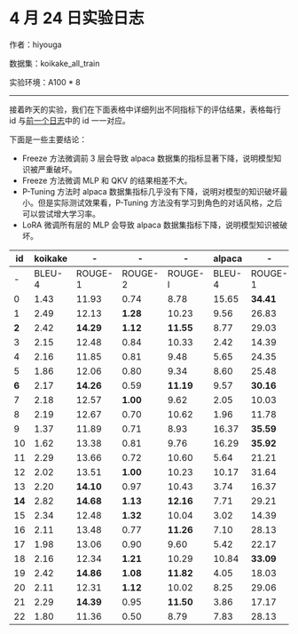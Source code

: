 # 4 月 24 日实验日志

作者：hiyouga

数据集：koikake_all_train

实验环境：A100 * 8

---

接着昨天的实验，我们在下面表格中详细列出不同指标下的评估结果，表格每行 id 与[前一个日志](230423.md)中的 id 一一对应。

下面是一些主要结论：

- Freeze 方法微调前 3 层会导致 alpaca 数据集的指标显著下降，说明模型知识被严重破坏。
- Freeze 方法微调 MLP 和 QKV 的结果相差不大。
- P-Tuning 方法时 alpaca 数据集指标几乎没有下降，说明对模型的知识破坏最小。但是实际测试效果看，P-Tuning 方法没有学习到角色的对话风格，之后可以尝试增大学习率。
- LoRA 微调所有层的 MLP 会导致 alpaca 数据集指标下降，说明模型知识被破坏。

| id | koikake | - | - | - | alpaca | - | - | - |
| -- | ------- | - | - | - | ------ | - | - | - |
| - | BLEU-4 | ROUGE-1 | ROUGE-2 | ROUGE-l | BLEU-4 | ROUGE-1 | ROUGE-2 | ROUGE-l |
| 0 | 1.43 | 11.93 | 0.74 | 8.78 | 15.65 | **34.41** | 15.67 | 26.20 |
| 1 | 2.49 | 12.13 | **1.28** | 10.23 | 9.56 | 26.83 | 9.58 | 19.07 |
| **2** | 2.42 | **14.29** | **1.12** | **11.55** | 8.77 | 29.03 | 10.63 | 21.44 |
| 3 | 2.15 | 12.48 | 0.84 | 10.33 | 2.42 | 14.39 | 3.74 | 10.88 |
| 4 | 2.16 | 11.85 | 0.81 | 9.48 | 5.65 | 24.35 | 8.20 | 18.05 |
| 5 | 1.86 | 12.06 | 0.80 | 9.34 | 8.60 | 25.48 | 8.78 | 18.80 |
| **6** | 2.17 | **14.26** | 0.59 | **11.19** | 9.57 | **30.16** | 11.79 | 22.62 |
| 7 | 2.18 | 12.57 | **1.00** | 9.62 | 2.05 | 10.03 | 2.62 | 8.31 |
| 8 | 2.19 | 12.67 | 0.70 | 10.62 | 1.96 | 11.78 | 3.45 | 8.89 |
| 9 | 1.37 | 11.89 | 0.71 | 8.93 | 16.37 | **35.59** | 15.95 | 27.06 |
| 10 | 1.62 | 13.38 | 0.81 | 9.76 | 16.29 | **35.92** | 15.96 | 27.32 |
| 11 | 2.29 | 13.66 | 0.72 | 10.60 | 5.64 | 21.21 | 7.68 | 14.95 |
| 12 | 2.02 | 13.51 | **1.00** | 10.23 | 10.17 | 31.64 | 11.80 | 23.13 |
| 13 | 2.20 | **14.10** | 0.97 | 10.43 | 3.74 | 16.37 | 5.83 | 12.64 |
| **14** | 2.82 | **14.68** | **1.13** | **12.16** | 7.71 | 29.21 | 11.20 | 22.01 |
| 15 | 2.34 | 12.48 | **1.32** | 10.04 | 3.02 | 14.39 | 4.54 | 10.55 |
| 16 | 2.11 | 13.48 | 0.77 | **11.26** | 7.10 | 28.13 | 11.21 | 21.57 |
| 17 | 1.98 | 13.06 | 0.90 | 9.60 | 5.42 | 22.17 | 7.69 | 16.35 |
| 18 | 2.16 | 12.34 | **1.21** | 10.29 | 10.84 | **33.09** | 13.73 | 24.77 |
| 19 | 2.42 | **14.86** | **1.08** | **11.82** | 4.05 | 18.03 | 6.33 | 13.90 |
| 20 | 2.11 | 12.31 | **1.12** | 10.02 | 8.25 | 29.06 | 10.77 | 21.59 |
| 21 | 2.29 | **14.39** | 0.95 | **11.50** | 3.86 | 17.17 | 4.85 | 12.77 |
| 22 | 1.80 | 11.36 | 0.50 | 8.79 | 7.83 | 28.13 | 11.44 | 21.09 |